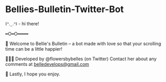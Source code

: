 # Bellies-Bulletin-Twitter-Bot

꒰ᐢ.   ̫ .ᐢ꒱ - hi there!


━O━O━━━━

💌 Welcome to Bellie's Bulletin – a bot made with love so that your scrolling time can be a little happier! 

👩🏻‍💻 Developed by @flowersbybelles (on Twitter) Contact her about any comments at belledevelops@gmail.com

🤍 Lastly, I hope you enjoy.
